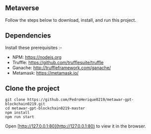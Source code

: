 ## Metaverse

Follow the steps below to download, install, and run this project.

## Dependencies
Install these prerequisites :-
- NPM: https://nodejs.org
- Truffle: https://github.com/trufflesuite/truffle
- Ganache: http://truffleframework.com/ganache/
- Metamask: https://metamask.io/

## Clone the project
```
git clone https://github.com/PedroHerique0219/metawar-gpt-blockchain0219.git
cd metawar-gpt-blockchain0219-master
npm install
npm run start
```
Open [http://127.0.0.1:80](http://127.0.0.1:80) to view it in the browser.
